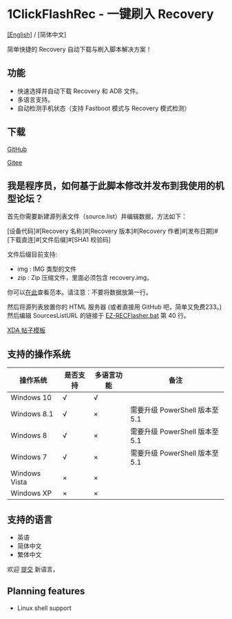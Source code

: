 # 1ClickFlashRec - 一键刷入 Recovery

[[English]](https://summonhim.github.io/EZ-RECFlasher/) / [简体中文]

简单快捷的 Recovery 自动下载与刷入脚本解决方案！

## 功能

- 快速选择并自动下载 Recovery 和 ADB 文件。
- 多语言支持。
- 自动检测手机状态（支持 Fastboot 模式与 Recovery 模式检测）

## 下载

[GitHub](https://github.com/SummonHIM/EZ-RECFlasher/releases)

[Gitee](https://gitee.com/summonhim/EZ-RECFlasher/releases)

## 我是程序员，如何基于此脚本修改并发布到我使用的机型论坛？

首先你需要新建源列表文件（source.list）并编辑数据，方法如下：

[设备代码]#[Recovery 名称]#[Recovery 版本]#[Recovery 作者]#[发布日期]#[下载直连]#[文件后缀]#[SHA1 校验码]

文件后缀目前支持:
 - img : IMG 类型的文件
 - zip : Zip 压缩文件，里面必须包含 recovery.img。

你可以[在此](https://github.com/SummonHIM/1ClickFlashRec/blob/master/sample.sources.list)查看范本。请注意：不要将数据放第一行。

然后将源列表放置你的 HTML 服务器 (或者直接用 GitHub 吧，简单又免费233。) 然后编辑 SourcesListURL 的链接于 [EZ-RECFlasher.bat](https://github.com/SummonHIM/EZ-RECFlasher/blob/master/EZ-RECFlasher.bat) 第 40 行。

[XDA 帖子模板](https://github.com/SummonHIM/EZ-RECFlasher/blob/gh-pages/xda_template/xda_template.md)
## 支持的操作系统

操作系统|是否支持|多语言功能|备注
---|---|---|---
Windows 10|√|√|
Windows 8.1|√|×|需要升级 PowerShell 版本至 5.1
Windows 8|√|×|需要升级 PowerShell 版本至 5.1
Windows 7|√|×|需要升级 PowerShell 版本至 5.1
Windows Vista|×|×|
Windows XP|×|×|

## 支持的语言

- 英语
- 简体中文
- 繁体中文

欢迎 [提交](https://github.com/SummonHIM/EZ-RECFlasher/edit/master/EZ-RECFlasher.bat) 新语言。

## Planning features

- Linux shell support
